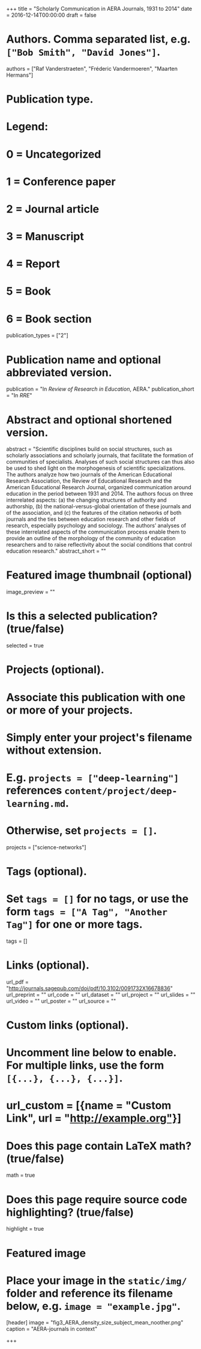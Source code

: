 +++
title = "Scholarly Communication in AERA Journals, 1931 to 2014"
date = 2016-12-14T00:00:00
draft = false

# Authors. Comma separated list, e.g. `["Bob Smith", "David Jones"]`.
authors = ["Raf Vanderstraeten", "Fréderic Vandermoeren", "Maarten Hermans"]

# Publication type.
# Legend:
# 0 = Uncategorized
# 1 = Conference paper
# 2 = Journal article
# 3 = Manuscript
# 4 = Report
# 5 = Book
# 6 = Book section
publication_types = ["2"]

# Publication name and optional abbreviated version.
publication = "In *Review of Research in Education*, AERA."
publication_short = "In *RRE*"

# Abstract and optional shortened version.
abstract = "Scientific disciplines build on social structures, such as scholarly associations and scholarly journals, that facilitate the formation of communities of specialists. Analyses of such social structures can thus also be used to shed light on the morphogenesis of scientific specializations. The authors analyze how two journals of the American Educational Research Association, the Review of Educational Research and the American Educational Research Journal, organized communication around education in the period between 1931 and 2014. The authors focus on three interrelated aspects: (a) the changing structures of authority and authorship, (b) the national-versus-global orientation of these journals and of the association, and (c) the features of the citation networks of both journals and the ties between education research and other fields of research, especially psychology and sociology. The authors’ analyses of these interrelated aspects of the communication process enable them to provide an outline of the morphology of the community of education researchers and to raise reflectivity about the social conditions that control education research."
abstract_short = ""

# Featured image thumbnail (optional)
image_preview = ""

# Is this a selected publication? (true/false)
selected = true

# Projects (optional).
#   Associate this publication with one or more of your projects.
#   Simply enter your project's filename without extension.
#   E.g. `projects = ["deep-learning"]` references `content/project/deep-learning.md`.
#   Otherwise, set `projects = []`.
projects = ["science-networks"]

# Tags (optional).
#   Set `tags = []` for no tags, or use the form `tags = ["A Tag", "Another Tag"]` for one or more tags.
tags = []

# Links (optional).
url_pdf = "http://journals.sagepub.com/doi/pdf/10.3102/0091732X16678836"
url_preprint = ""
url_code = ""
url_dataset = ""
url_project = ""
url_slides = ""
url_video = ""
url_poster = ""
url_source = ""

# Custom links (optional).
#   Uncomment line below to enable. For multiple links, use the form `[{...}, {...}, {...}]`.
# url_custom = [{name = "Custom Link", url = "http://example.org"}]

# Does this page contain LaTeX math? (true/false)
math = true

# Does this page require source code highlighting? (true/false)
highlight = true

# Featured image
# Place your image in the `static/img/` folder and reference its filename below, e.g. `image = "example.jpg"`.
[header]
image = "fig3_AERA_density_size_subject_mean_noother.png"
caption = "AERA-journals in context"

+++
